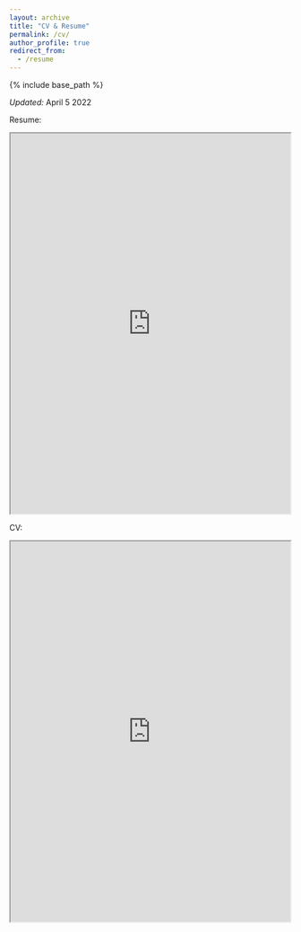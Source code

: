 ```yaml
---
layout: archive
title: "CV & Resume"
permalink: /cv/
author_profile: true
redirect_from:
  - /resume
---
```


{% include base_path %}

<em>Updated:</em> April 5 2022

Resume:
<div>
  <object
    data="https://laumiulun.github.io/files/Resume_04-05-22.pdf"
    type="application/pdf"
    width="500"
    height="678"
  >
  <iframe
    src="https://laumiulun.github.io/files/Resume_04-05-22.pdf"
    width="500"
    height="678"
  >
  <p>This browser does not support PDF!</p>
  </iframe>
  </object>
</div>


CV: 
<div>
  <object
    data="https://laumiulun.github.io/files/CV_08_05_21.pdf"
    type="application/pdf"
    width="500"
    height="678"
  >
  <iframe
    src="https://laumiulun.github.io/files/CV_08_05_21.pdf"
    width="500"
    height="678"
  >
  <p>This browser does not support PDF!</p>
  </iframe>
  </object>
</div>




<!--
Education
======
* Ph.D in Computational Science and Engineering, Boise State University, 2018-2022 (expected)
* B.S. in Mechanical Engineering, Boise State University, 2014-2018


Work experience
======
* <b>Fall 2018 - Present: Graduate Research Assistant</b>
  * Boise State University
  * Duties included:
    *
  * Supervisor: Dr. Min Long

* <b>Fall 2017 - Spring 2018: Undergraduate Research Assistant</b>
  * Boise State University
  * Duties included:
  * Supervisor: Dr. Min Long

* <b>Summer 2015: Research Assistant</b>
  * Idaho National Laboratory
  * Duties included: Tagging issues
  * Supervisor: Dr. Xia Yidong

* <b>Summer 2015 - Fall 2017: Undergraduate Research Assistant</b>
  * Boise State University
  * Duties included: Merging pull requests
  * Supervisor: Dr. Hui Xiong


Skills
======
* Finite Element Method
*
* HPC

Programming Language
======
  * C++
  * Python
  * C

Publications
======
  <ul>{% for post in site.publications %}
    {% include archive-single-cv.html %}
  {% endfor %}</ul>

Talks
======
  <ul>{% for post in site.talks %}
    {% include archive-single-talk-cv.html %}
  {% endfor %}</ul>

Teaching
======
  <ul>{% for post in site.teaching %}
    {% include archive-single-cv.html %}
  {% endfor %}</ul>

Service and leadership
======
* Currently signed in to 43 different slack teams -->
